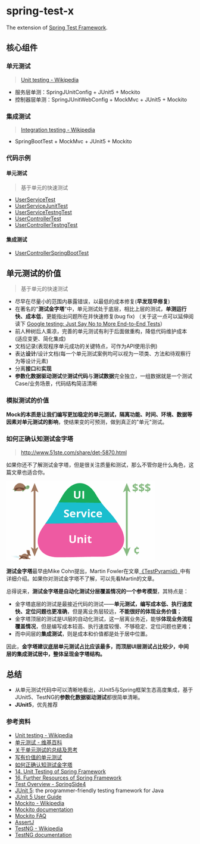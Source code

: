 

spring-test-x
======

The extension of 
[Spring Test Framework](https://docs.spring.io/spring-framework/reference/testing.html).


## 核心组件

### 单元测试
> [Unit testing - Wikipedia](https://en.wikipedia.org/wiki/Unit_testing)

* 服务层单测：SpringJUnitConfig + JUnit5 + Mockito
* 控制器层单测：SpringJUnitWebConfig + MockMvc + JUnit5 + Mockito

### 集成测试
> [Integration testing - Wikipedia](https://en.wikipedia.org/wiki/Integration_testing)

* SpringBootTest + MockMvc + JUnit5 + Mockito

### 代码示例

#### 单元测试
> 基于单元的快速测试

* [UserServiceTest](/src/test/java/com/test/service/UserServiceTest.java)
* [UserServiceJunitTest](/src/test/java/com/test/service/UserServiceJunitTest.java)
* [UserServiceTestngTest](/src/test/java/com/test/service/UserServiceTestngTest.java)
* [UserControllerTest](/src/test/java/com/test/web/controller/UserControllerTest.java)
* [UserControllerTestngTest](/src/test/java/com/test/web/controller/UserControllerTestngTest.java)

#### 集成测试
* [UserControllerSpringBootTest](/src/test/java/com/test/web/controller/UserControllerSpringBootTest.java)


## 单元测试的价值
> 基于单元的快速测试

* 尽早在尽量小的范围内暴露错误，以最低的成本修复(**早发现早修复**)
* 在著名的"**测试金字塔**"中，单元测试处于底层，相比上层的测试，**单测运行快、成本低**，更能指出问题所在并快速修复(bug fix)
（关于这一点可以延伸阅读下 [Google testing: Just Say No to More End-to-End Tests](https://testing.googleblog.com/2015/04/just-say-no-to-more-end-to-end-tests.html)）
* 前人种树后人乘凉，完善的单元测试有利于后面做重构，降低代码维护成本(适应变更、简化集成)
* 文档记录(表现程序单元成功的关键特点，可作为API使用示例)
* 表达**设计**/设计文档(每一个单元测试案例均可以视为一项类、方法和待观察行为等设计元素)
* 分离**接口**和**实现**
* **参数化数据驱动测试**使**测试代码**与**测试数据**完全独立，一组数据就是一个测试Case/业务场景，代码结构简洁清晰

### 模拟测试的价值
**Mock的本质是让我们编写更加稳定的单元测试，隔离功能、时间、环境、数据等因素对单元测试的影响**，使结果变的可预测，做到真正的"单元"测试。

### 如何正确认知测试金字塔
> http://www.51ste.com/share/det-5870.html

如果你还不了解测试金字塔，但是很关注质量和测试，那么不管你是什么角色，这篇文章也适合你。

![测试金字塔](images/1.测试金字塔.png)

**测试金字塔**最早由Mike Cohn提出，Martin Fowler在文章[《TestPyramid》](https://martinfowler.com/bliki/TestPyramid.html)中有详细介绍。如果你对测试金字塔不了解，可以先看Martin的文章。

总得说来，**测试金字塔是自动化测试分层覆盖情况的一个参考模型**，其特点是：
* 金字塔底层的测试是最接近代码的测试——**单元测试，编写成本低、执行速度快、定位问题也更准确**，但是离业务层较远，**不能很好的体现业务价值**；
* 金字塔顶层的测试是UI层的自动化测试，这一层离业务近，能够**体现业务流程覆盖情况**，但是编写成本较高、执行速度较慢、不够稳定、定位问题也更难；
* 而中间层的**集成测试**，则是成本和价值都是处于居中位置。

因此，**金字塔建议底层单元测试占比应该最多，而顶层UI层测试占比较少，中间层的集成测试居中，整体呈现金字塔结构。**


## 总结
* 从单元测试代码中可以清晰地看出，JUnit5与Spring框架生态高度集成，基于JUnit5、TestNG的**参数化数据驱动测试**都很简单清晰。
* **JUnit5**，优先推荐


### 参考资料
* [Unit testing - Wikipedia](https://en.wikipedia.org/wiki/Unit_testing)
* [单元测试 - 维基百科](https://zh.wikipedia.org/wiki/单元测试)
* [关于单元测试的总结及思考](http://ju.outofmemory.cn/entry/321814)
* [写有价值的单元测试](https://yq.aliyun.com/articles/93804)
* [如何正确认知测试金字塔](https://www.51ste.com/share/det-5870.html)
* [14. Unit Testing of Spring Framework](http://docs.spring.io/spring/docs/current/spring-framework-reference/html/unit-testing.html)
* [16. Further Resources of Spring Framework](http://docs.spring.io/spring/docs/current/spring-framework-reference/html/testing-resources.html)
* [Test Overview - SpringSide4](https://github.com/springside/springside4/wiki/Test-Overview)
* [JUnit 5](https://junit.org/junit5/): the programmer-friendly testing framework for Java
* [JUnit 5 User Guide](https://junit.org/junit5/docs/current/user-guide/)
* [Mockito - Wikipedia](https://en.wikipedia.org/wiki/Mockito)
* [Mockito documentation](http://site.mockito.org/mockito/docs/current/org/mockito/Mockito.html)
* [Mockito FAQ](https://github.com/mockito/mockito/wiki/FAQ)
* [AssertJ](http://joel-costigliola.github.io/assertj/)
* [TestNG - Wikipedia](https://en.wikipedia.org/wiki/TestNG)
* [TestNG documentation](http://testng.org/doc/documentation-main.html)


